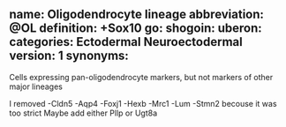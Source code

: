 name: Oligodendrocyte lineage
abbreviation: @OL
definition: +Sox10
go:
shogoin: 
uberon: 
categories: Ectodermal Neuroectodermal
version: 1
synonyms:
---

Cells expressing pan-oligodendrocyte markers, but not markers of other major lineages

I removed 
-Cldn5 -Aqp4 -Foxj1 -Hexb -Mrc1 -Lum -Stmn2 becouse it was too strict
Maybe add either Pllp or Ugt8a